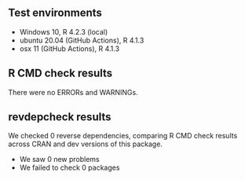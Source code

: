 ## Test environments
* Windows 10, R 4.2.3 (local)
* ubuntu 20.04 (GitHub Actions), R 4.1.3
* osx 11 (GitHub Actions), R 4.1.3

## R CMD check results
There were no ERRORs and WARNINGs.

## revdepcheck results

We checked 0 reverse dependencies, comparing R CMD check results across CRAN and dev versions of this package.

 * We saw 0 new problems
 * We failed to check 0 packages